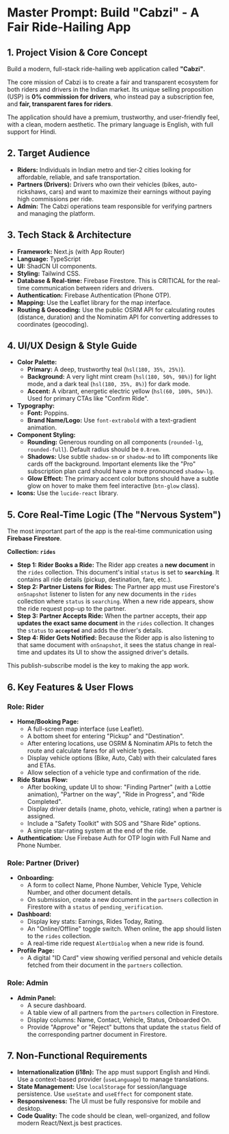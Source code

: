 
# Master Prompt: Build "Cabzi" - A Fair Ride-Hailing App

## 1. Project Vision & Core Concept

Build a modern, full-stack ride-hailing web application called **"Cabzi"**.

The core mission of Cabzi is to create a fair and transparent ecosystem for both riders and drivers in the Indian market. Its unique selling proposition (USP) is **0% commission for drivers**, who instead pay a subscription fee, and **fair, transparent fares for riders**.

The application should have a premium, trustworthy, and user-friendly feel, with a clean, modern aesthetic. The primary language is English, with full support for Hindi.

## 2. Target Audience

*   **Riders:** Individuals in Indian metro and tier-2 cities looking for affordable, reliable, and safe transportation.
*   **Partners (Drivers):** Drivers who own their vehicles (bikes, auto-rickshaws, cars) and want to maximize their earnings without paying high commissions per ride.
*   **Admin:** The Cabzi operations team responsible for verifying partners and managing the platform.

## 3. Tech Stack & Architecture

*   **Framework:** Next.js (with App Router)
*   **Language:** TypeScript
*   **UI:** ShadCN UI components.
*   **Styling:** Tailwind CSS.
*   **Database & Real-time:** Firebase Firestore. This is CRITICAL for the real-time communication between riders and drivers.
*   **Authentication:** Firebase Authentication (Phone OTP).
*   **Mapping:** Use the Leaflet library for the map interface.
*   **Routing & Geocoding:** Use the public OSRM API for calculating routes (distance, duration) and the Nominatim API for converting addresses to coordinates (geocoding).

## 4. UI/UX Design & Style Guide

*   **Color Palette:**
    *   **Primary:** A deep, trustworthy teal (`hsl(180, 35%, 25%)`).
    *   **Background:** A very light mint cream (`hsl(180, 50%, 98%)`) for light mode, and a dark teal (`hsl(180, 35%, 8%)`) for dark mode.
    *   **Accent:** A vibrant, energetic electric yellow (`hsl(60, 100%, 50%)`). Used for primary CTAs like "Confirm Ride".
*   **Typography:**
    *   **Font:** Poppins.
    *   **Brand Name/Logo:** Use `font-extrabold` with a text-gradient animation.
*   **Component Styling:**
    *   **Rounding:** Generous rounding on all components (`rounded-lg`, `rounded-full`). Default radius should be `0.8rem`.
    *   **Shadows:** Use subtle `shadow-sm` or `shadow-md` to lift components like cards off the background. Important elements like the "Pro" subscription plan card should have a more pronounced `shadow-lg`.
    *   **Glow Effect:** The primary accent color buttons should have a subtle glow on hover to make them feel interactive (`btn-glow` class).
*   **Icons:** Use the `lucide-react` library.

## 5. Core Real-Time Logic (The "Nervous System")

The most important part of the app is the real-time communication using **Firebase Firestore**.

**Collection: `rides`**

*   **Step 1: Rider Books a Ride:** The Rider app creates a **new document** in the `rides` collection. This document's initial `status` is set to **`searching`**. It contains all ride details (pickup, destination, fare, etc.).
*   **Step 2: Partner Listens for Rides:** The Partner app must use Firestore's `onSnapshot` listener to listen for any new documents in the `rides` collection where `status` is `searching`. When a new ride appears, show the ride request pop-up to the partner.
*   **Step 3: Partner Accepts Ride:** When the partner accepts, their app **updates the exact same document** in the `rides` collection. It changes the `status` to **`accepted`** and adds the driver's details.
*   **Step 4: Rider Gets Notified:** Because the Rider app is also listening to that same document with `onSnapshot`, it sees the status change in real-time and updates its UI to show the assigned driver's details.

This publish-subscribe model is the key to making the app work.

## 6. Key Features & User Flows

### Role: Rider

*   **Home/Booking Page:**
    *   A full-screen map interface (use Leaflet).
    *   A bottom sheet for entering "Pickup" and "Destination".
    *   After entering locations, use OSRM & Nominatim APIs to fetch the route and calculate fares for all vehicle types.
    *   Display vehicle options (Bike, Auto, Cab) with their calculated fares and ETAs.
    *   Allow selection of a vehicle type and confirmation of the ride.
*   **Ride Status Flow:**
    *   After booking, update UI to show: "Finding Partner" (with a Lottie animation), "Partner on the way", "Ride in Progress", and "Ride Completed".
    *   Display driver details (name, photo, vehicle, rating) when a partner is assigned.
    *   Include a "Safety Toolkit" with SOS and "Share Ride" options.
    *   A simple star-rating system at the end of the ride.
*   **Authentication:** Use Firebase Auth for OTP login with Full Name and Phone Number.

### Role: Partner (Driver)

*   **Onboarding:**
    *   A form to collect Name, Phone Number, Vehicle Type, Vehicle Number, and other document details.
    *   On submission, create a new document in the `partners` collection in Firestore with a `status` of `pending_verification`.
*   **Dashboard:**
    *   Display key stats: Earnings, Rides Today, Rating.
    *   An "Online/Offline" toggle switch. When online, the app should listen to the `rides` collection.
    *   A real-time ride request `AlertDialog` when a new ride is found.
*   **Profile Page:**
    *   A digital "ID Card" view showing verified personal and vehicle details fetched from their document in the `partners` collection.

### Role: Admin

*   **Admin Panel:**
    *   A secure dashboard.
    *   A table view of all partners from the `partners` collection in Firestore.
    *   Display columns: Name, Contact, Vehicle, Status, Onboarded On.
    *   Provide "Approve" or "Reject" buttons that update the `status` field of the corresponding partner document in Firestore.

## 7. Non-Functional Requirements

*   **Internationalization (i18n):** The app must support English and Hindi. Use a context-based provider (`useLanguage`) to manage translations.
*   **State Management:** Use `localStorage` for session/language persistence. Use `useState` and `useEffect` for component state.
*   **Responsiveness:** The UI must be fully responsive for mobile and desktop.
*   **Code Quality:** The code should be clean, well-organized, and follow modern React/Next.js best practices.
